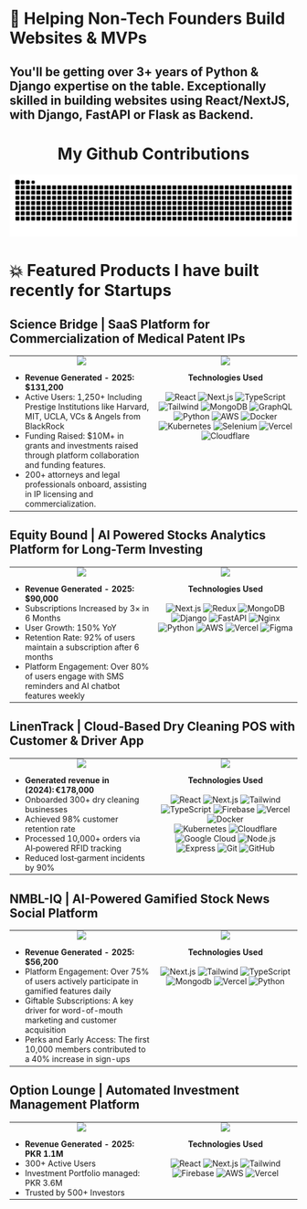# 🚀 Helping Non-Tech Founders Build Websites & MVPs
## You'll be getting over 3+ years of Python & Django expertise on the table. Exceptionally skilled in building websites using React/NextJS, with Django, FastAPI or Flask as Backend.

<div align="center">
<h1>My Github Contributions</h1>
  <picture>
    <source media="(prefers-color-scheme: dark)" srcset="https://github.com/TalhaBruh/Github-ReadME/blob/output/github-contribution-grid-snake-dark.svg" />
    <source media="(prefers-color-scheme: light)" srcset="https://github.com/TalhaBruh/Github-ReadME/blob/output/github-contribution-grid-snake.svg" />
    <img alt="github-snake" src="https://github.com/TalhaBruh/Github-ReadME/blob/output/github-contribution-grid-snake.svg" />
  </picture></br>
</div>

# 💥 Featured Products I have built recently for Startups
## Science Bridge | SaaS Platform for Commercialization of Medical Patent IPs

<table width="100%" cellspacing="0" cellpadding="0" style="border-collapse: collapse;">
<tr>
  <td align="center" width="50%" style="padding: 0;">
    <img src="https://github.com/user-attachments/assets/bf6ad4e3-3954-4bd2-bb47-6cc4f064eda8" style="max-width: 100%; height: auto;">
  </td>
  <td align="center" width="50%" style="padding: 0;">
    <img src="https://github.com/user-attachments/assets/f2f3b81b-7db3-4e29-8e84-26fcb651d943" style="max-width: 100%; height: auto;">
  </td>
</tr>
<tr>
  <td width="50%" align="left" valign="top" style="padding-top: 10px;">
    <ul style="margin: 0; padding-left: 20px; font-size: 14px;">
      <li><strong>Revenue Generated - 2025: $131,200</strong></li>
      <li>Active Users: 1,250+ Including Prestige Institutions like Harvard, MIT, UCLA, VCs & Angels from BlackRock</li>
      <li>Funding Raised: $10M+ in grants and investments raised through platform collaboration and funding features.</li>
      <li>200+ attorneys and legal professionals onboard, assisting in IP licensing and commercialization.</li>
    </ul>
  </td>
  <td width="50%" align="center" valign="top" style="padding-top: 10px;">
    <strong>Technologies Used</strong><br><br>
    <p style="margin: 0; padding: 0;">
      <img src="https://skillicons.dev/icons?i=react" height="30" alt="React">
      <img src="https://skillicons.dev/icons?i=nextjs" height="30" alt="Next.js">
      <img src="https://skillicons.dev/icons?i=typescript" height="30" alt="TypeScript">
      <img src="https://skillicons.dev/icons?i=tailwind" height="30" alt="Tailwind">
      <img src="https://skillicons.dev/icons?i=mongodb" height="30" alt="MongoDB">
      <img src="https://skillicons.dev/icons?i=graphql" height="30" alt="GraphQL">
    </p>
    <p style="margin: 0; padding: 0;">
      <img src="https://skillicons.dev/icons?i=python" height="30" alt="Python">
      <img src="https://skillicons.dev/icons?i=aws" height="30" alt="AWS">
      <img src="https://skillicons.dev/icons?i=docker" height="30" alt="Docker">
      <img src="https://skillicons.dev/icons?i=kubernetes" height="30" alt="Kubernetes">
      <img src="https://skillicons.dev/icons?i=selenium" height="30" alt="Selenium">
      <img src="https://skillicons.dev/icons?i=vercel" height="30" alt="Vercel">
      <img src="https://skillicons.dev/icons?i=cloudflare" height="30" alt="Cloudflare">
    </p>
  </td>
</tr>
</table>

## Equity Bound | AI Powered Stocks Analytics Platform for Long-Term Investing

<table width="100%" cellspacing="0" cellpadding="0" style="border-collapse: collapse;">
<tr>
  <td align="center" width="50%" style="padding: 0;">
    <img src="https://github.com/user-attachments/assets/8be1c5fd-2ad0-4678-b367-cc8116a7557e" style="max-width: 100%; height: auto;">
  </td>
  <td align="center" width="50%" style="padding: 0;">
    <img src="https://github.com/user-attachments/assets/efb35a74-5a2d-4f38-884a-52023e268126" style="max-width: 100%; height: auto;">
  </td>
</tr>
<tr>
  <td width="50%" align="left" valign="top" style="padding-top: 10px;">
    <ul style="margin: 0; padding-left: 20px; font-size: 14px;">
      <li><strong>Revenue Generated - 2025: $90,000</strong></li>
      <li>Subscriptions Increased by 3× in 6 Months</li>
      <li>User Growth: 150% YoY</li>
      <li>Retention Rate: 92% of users maintain a subscription after 6 months</li>
      <li>Platform Engagement: Over 80% of users engage with SMS reminders and AI chatbot features weekly</li>
    </ul>
  </td>
  <td width="50%" align="center" valign="top" style="padding-top: 10px;">
    <strong>Technologies Used</strong><br><br>
    <p style="margin: 0; padding: 0;">
      <img src="https://skillicons.dev/icons?i=nextjs" height="35" alt="Next.js">
      <img src="https://skillicons.dev/icons?i=redux" height="35" alt="Redux">
      <img src="https://skillicons.dev/icons?i=mongodb" height="35" alt="MongoDB">
      <img src="https://skillicons.dev/icons?i=django" height="35" alt="Django">
      <img src="https://skillicons.dev/icons?i=fastapi" height="35" alt="FastAPI">
      <img src="https://skillicons.dev/icons?i=nginx" height="35" alt="Nginx">
    </p>
    <p style="margin: 0; padding: 0;">
      <img src="https://skillicons.dev/icons?i=python" height="35" alt="Python">
      <img src="https://skillicons.dev/icons?i=aws" height="35" alt="AWS">
      <img src="https://skillicons.dev/icons?i=vercel" height="35" alt="Vercel">
      <img src="https://skillicons.dev/icons?i=figma" height="35" alt="Figma">
    </p>
  </td>
</tr>
</table>

## LinenTrack | Cloud-Based Dry Cleaning POS with Customer & Driver App

<table width="100%" cellspacing="0" cellpadding="0" style="border-collapse: collapse;">
<tr>
  <td align="center" width="50%" style="padding: 0;">
    <img src="https://github.com/user-attachments/assets/1e0d6ae8-1152-4ecc-b540-4fe6acd4c6da" style="max-width: 100%; height: auto;">
  </td>
  <td align="center" width="50%" style="padding: 0;">
    <img src="https://github.com/user-attachments/assets/e3404837-1f69-4085-a962-83219a4999cf" style="max-width: 100%; height: auto;">
  </td>
</tr>
<tr>
  <td width="50%" align="left" valign="top" style="padding-top: 10px;">
    <ul style="margin: 0; padding-left: 20px; font-size: 14px;">
      <li><strong>Generated revenue in (2024): €178,000</strong></li>
      <li>Onboarded 300+ dry cleaning businesses</li>
      <li>Achieved 98% customer retention rate</li>
      <li>Processed 10,000+ orders via AI‑powered RFID tracking</li>
      <li>Reduced lost‑garment incidents by 90%</li>
    </ul>
  </td>
  <td width="50%" align="center" valign="top" style="padding-top: 10px;">
    <strong>Technologies Used</strong><br><br>
    <p style="margin: 0; padding: 0;">
      <img src="https://skillicons.dev/icons?i=react" height="35" alt="React">
      <img src="https://skillicons.dev/icons?i=nextjs" height="35" alt="Next.js">
      <img src="https://skillicons.dev/icons?i=tailwind" height="35" alt="Tailwind">
      <img src="https://skillicons.dev/icons?i=typescript" height="35" alt="TypeScript">
      <img src="https://skillicons.dev/icons?i=firebase" height="35" alt="Firebase">
      <img src="https://skillicons.dev/icons?i=vercel" height="35" alt="Vercel">
      <img src="https://skillicons.dev/icons?i=docker" height="35" alt="Docker">
    </p>
    <p style="margin: 0; padding: 0;">
      <img src="https://skillicons.dev/icons?i=kubernetes" height="35" alt="Kubernetes">
      <img src="https://skillicons.dev/icons?i=cloudflare" height="35" alt="Cloudflare">
      <img src="https://skillicons.dev/icons?i=googlecloud" height="35" alt="Google Cloud">
      <img src="https://skillicons.dev/icons?i=nodejs" height="35" alt="Node.js">
      <img src="https://skillicons.dev/icons?i=express" height="35" alt="Express">
      <img src="https://skillicons.dev/icons?i=git" height="35" alt="Git">
      <img src="https://skillicons.dev/icons?i=github" height="35" alt="GitHub">
    </p>
  </td>
</tr>
</table>


## NMBL-IQ | AI-Powered Gamified Stock News Social Platform

<table width="100%" cellspacing="0" cellpadding="0" style="border-collapse: collapse;">
<tr>
  <td align="center" width="50%" style="padding: 0;">
    <img src="https://github.com/user-attachments/assets/b88bfd50-6d83-450d-ad14-b1631adcf040" style="max-width: 100%; height: auto;">
  </td>
  <td align="center" width="50%" style="padding: 0;">
    <img src="https://github.com/user-attachments/assets/3fd6e8fa-ec6d-41b6-ac4e-c08173269e86" style="max-width: 100%; height: auto;">
  </td>
</tr>
<tr>
  <td width="50%" align="left" valign="top" style="padding-top: 10px;">
    <ul style="margin: 0; padding-left: 20px; font-size: 14px;">
      <li><strong>Revenue Generated - 2025: $56,200</strong></li>
      <li>Platform Engagement: Over 75% of users actively participate in gamified features daily</li>
      <li>Giftable Subscriptions: A key driver for word-of-mouth marketing and customer acquisition</li>
      <li>Perks and Early Access: The first 10,000 members contributed to a 40% increase in sign-ups</li>
    </ul>
  </td>
  <td width="50%" align="center" valign="top" style="padding-top: 10px;">
    <strong>Technologies Used</strong><br><br>
    <p style="margin: 0; padding: 0;">
      <img src="https://skillicons.dev/icons?i=nextjs" height="35" alt="Next.js">
      <img src="https://skillicons.dev/icons?i=tailwind" height="35" alt="Tailwind">
      <img src="https://skillicons.dev/icons?i=typescript" height="35" alt="TypeScript">
      <img src="https://skillicons.dev/icons?i=firebase" height="35" alt="Mongodb">
      <img src="https://skillicons.dev/icons?i=vercel" height="35" alt="Vercel">
      <img src="https://skillicons.dev/icons?i=python" height="35" alt="Python">
    </p>
  </td>
</tr>
</table>

## Option Lounge | Automated Investment Management Platform

<table width="100%" cellspacing="0" cellpadding="0" style="border-collapse: collapse;">
<tr>
  <td align="center" width="50%" style="padding: 0;">
    <img src="https://github.com/user-attachments/assets/a37839ea-0913-4fed-9ca5-a32df7bf5ada" style="max-width: 100%; height: auto;">
  </td>
  <td align="center" width="50%" style="padding: 0;">
    <img src="https://github.com/user-attachments/assets/8a18f0e8-e0f8-42a4-9543-a9db6a9af61c" style="max-width: 100%; height: auto;">
  </td>
</tr>
<tr>
  <td width="50%" align="left" valign="top" style="padding-top: 10px;">
    <ul style="margin: 0; padding-left: 20px; font-size: 14px;">
      <li><strong>Revenue Generated - 2025: PKR 1.1M </strong></li>
      <li>300+ Active Users</li>
      <li>Investment Portfolio managed: PKR 3.6M</li>
      <li>Trusted by 500+ Investors</li>
    </ul>
  </td>
  <td width="50%" align="center" valign="top" style="padding-top: 10px;">
    <strong>Technologies Used</strong><br><br>
    <p style="margin: 0; padding: 0;">
      <img src="https://skillicons.dev/icons?i=react" height="35" alt="React">
      <img src="https://skillicons.dev/icons?i=nextjs" height="35" alt="Next.js">
      <img src="https://skillicons.dev/icons?i=tailwind" height="35" alt="Tailwind">
      <img src="https://skillicons.dev/icons?i=firebase" height="35" alt="Firebase">
      <img src="https://skillicons.dev/icons?i=aws" height="35" alt="AWS">
      <img src="https://skillicons.dev/icons?i=vercel" height="35" alt="Vercel">
    </p>
  </td>
</tr>
</table>
